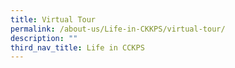 ```yaml
---
title: Virtual Tour
permalink: /about-us/Life-in-CKKPS/virtual-tour/
description: ""
third_nav_title: Life in CCKPS
---
```

